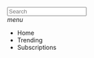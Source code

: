 <!DOCTYPE html>
<html lang="en">
<head>
    <meta charset="UTF-8">
    <meta name="viewport" content="width=device-width, initial-scale=1.0">
    <link rel="stylesheet" href="styles.css">
    <title>YouTube Clone</title>
</head>
<body>
    <nav>
        <div id="youtube-logo-container"></div>
        <input type="text" placeholder="Search" id="search-bar">
        <div id="icon-container">
            <i class="material-icons" id="app-icon">menu</i>
            <i class="fas fa-bell"></i>
        </div>
    </nav>
    <section id="side-bar-section">
        <ul class="side-bar">
            <li id="active-title">Home</li>
            <li>Trending</li>
            <li>Subscriptions</li>
        </ul>
    </section>
    <main class="video-container">
        <!-- Video thumbnails will be added here -->
    </main>
</body>
</html>
